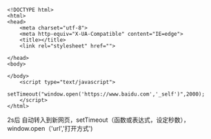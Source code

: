     <!DOCTYPE html>
    <html>
    <head>
    	<meta charset="utf-8">
    	<meta http-equiv="X-UA-Compatible" content="IE=edge">
    	<title></title>
    	<link rel="stylesheet" href="">
    
    </head>
    <body>
    	
    </body>
    	<script type="text/javascript">
    		setTimeout("window.open('https://www.baidu.com','_self')",2000);
    	</script>
    </html>
    

2s后 自动转入到新网页，setTimeout（函数或表达式，设定秒数），window.open（'url','打开方式')


